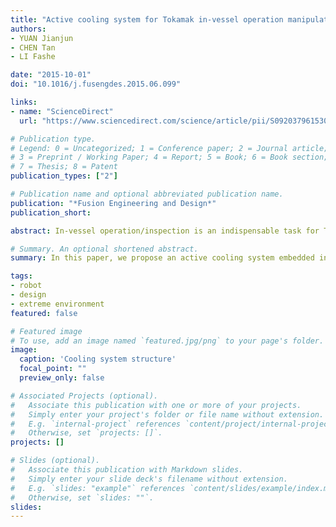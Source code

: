 ```yaml
---
title: "Active cooling system for Tokamak in-vessel operation manipulator"
authors:
- YUAN Jianjun
- CHEN Tan
- LI Fashe

date: "2015-10-01"
doi: "10.1016/j.fusengdes.2015.06.099"

links:
- name: "ScienceDirect"
  url: "https://www.sciencedirect.com/science/article/pii/S0920379615301307"

# Publication type.
# Legend: 0 = Uncategorized; 1 = Conference paper; 2 = Journal article;
# 3 = Preprint / Working Paper; 4 = Report; 5 = Book; 6 = Book section;
# 7 = Thesis; 8 = Patent
publication_types: ["2"]

# Publication name and optional abbreviated publication name.
publication: "*Fusion Engineering and Design*"
publication_short:

abstract: In-vessel operation/inspection is an indispensable task for Tokamak experimental reactor, for a robot/manipulator is more capable in doing this than human being with more precise motion and less risk of damaging the ambient equipment. Considering the demanding conditions of Tokamak, the manipulator should be adaptable to rapid response in the extreme conditions such as high temperature, vacuum and so on. In this paper, we propose an active cooling system embedded into such manipulator. Cameras, motors, gearboxes, sensors, and other mechanical/electrical components could then be designed under ordinary conditions. The cooling system cannot only be a thermal shield since the components are also heat sources in dynamics. We carry out a trial test to verify our proposal, and analyze the active cooling system theoretically, which gives a direction on the optimization by varying design parameters, components and distribution. And based on thermal sensors monitoring and water flow adjusting a closed-loop feedback control of temperature is added to the system. With the preliminary results, we believe that the proposal gives a way to robust and inexpensive design in extreme environment. Further work will concentrate on overall implementation and evaluation of this cooling system with the whole inspection manipulator.

# Summary. An optional shortened abstract.
summary: In this paper, we propose an active cooling system embedded into such manipulator.

tags:
- robot
- design
- extreme environment
featured: false

# Featured image
# To use, add an image named `featured.jpg/png` to your page's folder. 
image:
  caption: 'Cooling system structure'
  focal_point: ""
  preview_only: false

# Associated Projects (optional).
#   Associate this publication with one or more of your projects.
#   Simply enter your project's folder or file name without extension.
#   E.g. `internal-project` references `content/project/internal-project/index.md`.
#   Otherwise, set `projects: []`.
projects: []

# Slides (optional).
#   Associate this publication with Markdown slides.
#   Simply enter your slide deck's filename without extension.
#   E.g. `slides: "example"` references `content/slides/example/index.md`.
#   Otherwise, set `slides: ""`.
slides:
---
```


